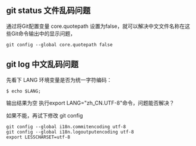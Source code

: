 
## git status 文件乱码问题
 通过将Git配置变量 core.quotepath 设置为false，就可以解决中文文件名称在这些Git命令输出中的显示问题，
``` shell script
git config --global core.quotepath false
```

## git log 中文乱码问题
先看下 LANG 环境变量是否为统一字符编码：
```shell script
$ echo $LANG;
```
输出结果为空
执行export LANG="zh_CN.UTF-8"命令，问题能否解决？

如果不能，再试下修改 git config
```shell script
git config --global i18n.commitencoding utf-8
git config --global i18n.logoutputencoding utf-8
export LESSCHARSET=utf-8

```

